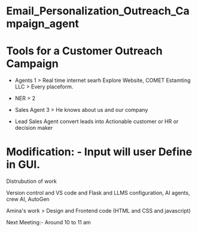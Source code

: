 # Email_Personalization_Outreach_Campaign_agent



# Tools for a Customer Outreach Campaign

- Agents 1 > Real time internet searh Explore Website, COMET Estamting LLC > Every placeform. 

- NER > 2 
- Sales Agent 3 > He knows about us and our company
- Lead Sales Agent convert leads into Actionable customer or HR or decision maker


# Modification: - Input will user Define in GUI.
Distrubution of work 


Version control and VS code and Flask and LLMS configuration, AI agents, crew AI, AutoGen


Amina's work  > Design and Frontend code  (HTML and CSS and javascript)



Next Meeting:- Around 10 to 11 am  











